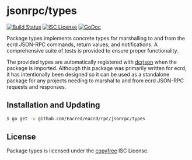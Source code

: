 jsonrpc/types
=============

[![Build Status](https://github.com/Eacred/eacrd/workflows/Build%20and%20Test/badge.svg)](https://github.com/Eacred/eacrd/actions)
[![ISC License](https://img.shields.io/badge/license-ISC-blue.svg)](http://copyfree.org)
[![GoDoc](https://img.shields.io/badge/godoc-reference-blue.svg)](https://godoc.org/github.com/Eacred/eacrd/rpc/jsonrpc/types)

Package types implements concrete types for marshalling to and from the ecrd
JSON-RPC commands, return values, and notifications.  A comprehensive suite of
tests is provided to ensure proper functionality.

The provided types are automatically registered with
[dcrjson](https://github.com/Eacred/eacrd/tree/master/dcrjson) when the package
is imported.  Although this package was primarily written for ecrd, it has
intentionally been designed so it can be used as a standalone package for any
projects needing to marshal to and from ecrd JSON-RPC requests and responses.

## Installation and Updating

```bash
$ go get -u github.com/Eacred/eacrd/rpc/jsonrpc/types
```

## License

Package types is licensed under the [copyfree](http://copyfree.org) ISC License.
